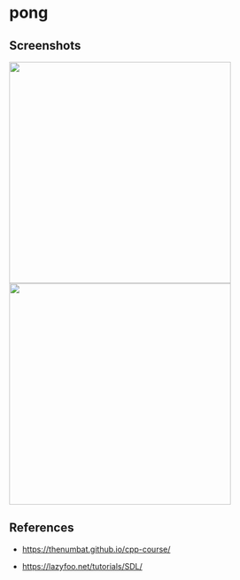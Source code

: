 # pong

## Screenshots

<img src='https://user-images.githubusercontent.com/57233990/147610892-bdb83412-9509-4e8e-a2b3-871eb39c3554.png' width=400>
<img src='https://user-images.githubusercontent.com/57233990/147610896-31263d86-855e-4596-98ac-92c685aafdc0.png' width=400>

## References

- https://thenumbat.github.io/cpp-course/

- https://lazyfoo.net/tutorials/SDL/
